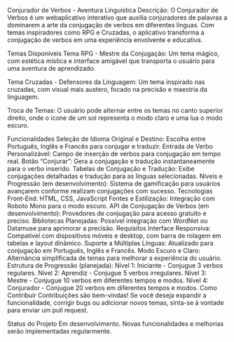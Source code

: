 Conjurador de Verbos - Aventura Linguística
Descrição:
O Conjurador de Verbos é um webaplicativo interativo que auxilia conjuradores de palavras a dominarem a arte da conjugação de verbos em diferentes línguas. Com temas inspiradores como RPG e Cruzadas, o aplicativo transforma a conjugação de verbos em uma experiência envolvente e educativa.

Temas Disponíveis
Tema RPG - Mestre da Conjugação:
Um tema mágico, com estética mística e interface amigável que transporta o usuário para uma aventura de aprendizado.

Tema Cruzadas - Defensores da Linguagem:
Um tema inspirado nas cruzadas, com visual mais austero, focado na precisão e maestria da linguagem.

Troca de Temas: O usuário pode alternar entre os temas no canto superior direito, onde o ícone de um sol representa o modo claro e uma lua o modo escuro.

Funcionalidades
Seleção de Idioma Original e Destino: Escolha entre Português, Inglês e Francês para conjugar e traduzir.
Entrada de Verbo Personalizável: Campo de inserção de verbos para conjugação em tempo real.
Botão “Conjurar”: Gera a conjugação e tradução instantaneamente para o verbo inserido.
Tabelas de Conjugação e Tradução: Exibe conjugações detalhadas e tradução para as línguas selecionadas.
Níveis e Progressão (em desenvolvimento):
Sistema de gamificação para usuários avançarem conforme realizam conjugações com sucesso.
Tecnologias
Front-End: HTML, CSS, JavaScript
Fontes e Estilização: Integração com Roboto Mono para o modo escuro.
API de Conjugação de Verbos (em desenvolvimento): Provedores de conjugação para acesso gratuito e preciso.
Bibliotecas Planejadas: Possível integração com WordNet ou Datamuse para aprimorar a precisão.
Requisitos
Interface Responsiva: Compatível com dispositivos móveis e desktop, com barra de rolagem em tabelas e layout dinâmico.
Suporte a Múltiplas Línguas: Atualizado para conjugação em Português, Inglês e Francês.
Modo Escuro e Claro: Alternância simplificada de temas para melhorar a experiência do usuário.
Estrutura de Progressão (planejada):
Nível 1: Iniciante - Conjugue 3 verbos regulares.
Nível 2: Aprendiz - Conjugue 5 verbos irregulares.
Nível 3: Mestre - Conjugue 10 verbos em diferentes tempos e modos.
Nível 4: Conjurador - Conjugue 20 verbos em diferentes tempos e modos.
Como Contribuir
Contribuições são bem-vindas! Se você deseja expandir a funcionalidade, corrigir bugs ou adicionar novos temas, sinta-se à vontade para enviar um pull request.

Status do Projeto
Em desenvolvimento. Novas funcionalidades e melhorias serão implementadas regularmente.
